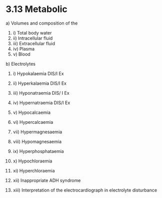 # 3.13 Metabolic



a\) Volumes and composition of the

1. i\)  Total body water
2. ii\)  Intracellular fluid
3. iii\)  Extracellular fluid
4. iv\)  Plasma
5. v\)  Blood

b\) Electrolytes

1. i\)  Hypokalaemia DIS/I Ex
2. ii\)  Hyperkalaemia DIS/I Ex
3. iii\)  Hyponatraemia DIS/ I Ex
4. iv\)  Hypernatraemia DIS/I Ex
5. v\)  Hypocalcaemia



1. vi\)  Hypercalcaemia
2. vii\)  Hypermagnesaemia
3. viii\)  Hypomagnesaemia
4. ix\)  Hyperphosphataemia
5. x\)  Hypochloraemia
6. xi\)  Hyperchloraemia
7. xii\)  Inappropriate ADH syndrome
8. xiii\)  Interpretation of the electrocardiograph in electrolyte disturbance

